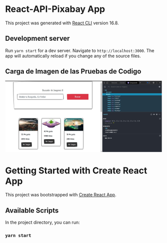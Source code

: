 #  React-API-Pixabay App

This project was generated with [React CLI](https://es.reactjs.org/docs/create-a-new-react-app.html) version 16.8.

## Development server

Run `yarn start` for a dev server. Navigate to `http://localhost:3000`. The app will automatically reload if you change any of the source files.

## Carga de Imagen de las Pruebas de Codigo

![](public/Pixabay.jpg)

# Getting Started with Create React App

This project was bootstrapped with [Create React App](https://github.com/facebook/create-react-app).

## Available Scripts

In the project directory, you can run:

### `yarn start`

